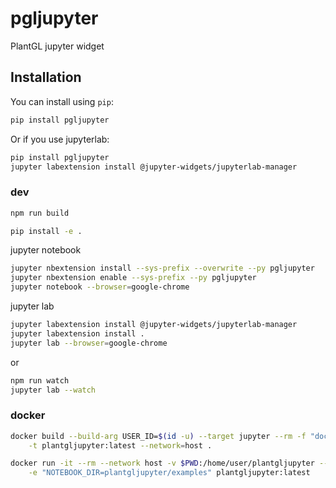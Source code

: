 
# pgljupyter

PlantGL jupyter widget

## Installation

You can install using `pip`:

```bash
pip install pgljupyter
```

Or if you use jupyterlab:

```bash
pip install pgljupyter
jupyter labextension install @jupyter-widgets/jupyterlab-manager
```

### dev

```bash
npm run build
```

```bash
pip install -e .
```

jupyter notebook

```bash
jupyter nbextension install --sys-prefix --overwrite --py pgljupyter
jupyter nbextension enable --sys-prefix --py pgljupyter
jupyter notebook --browser=google-chrome
```

jupyter lab

```bash
jupyter labextension install @jupyter-widgets/jupyterlab-manager
jupyter labextension install .
jupyter lab --browser=google-chrome
```

or

```bash
npm run watch
jupyter lab --watch
```

### docker

```bash
docker build --build-arg USER_ID=$(id -u) --target jupyter --rm -f "docker/Dockerfile" \
    -t plantgljupyter:latest --network=host .

docker run -it --rm --network host -v $PWD:/home/user/plantgljupyter --user $(id -u):$(id -g) \
    -e "NOTEBOOK_DIR=plantgljupyter/examples" plantgljupyter:latest
```
